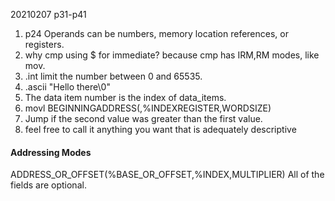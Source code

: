 20210207 p31-p41
1. p24 Operands can be numbers, memory location references, or registers.
1. why cmp using $ for immediate? because cmp has IRM,RM modes, like mov.
1. .int limit the number between 0 and 65535.
1. .ascii "Hello there\0"
1. The data item number is the index of data_items.
1. movl BEGINNINGADDRESS(,%INDEXREGISTER,WORDSIZE)
1. Jump if the second value was greater than the first value.
1. feel free to call it anything you want that is adequately descriptive

#### Addressing Modes
ADDRESS_OR_OFFSET(%BASE_OR_OFFSET,%INDEX,MULTIPLIER) All of the fields are optional.
